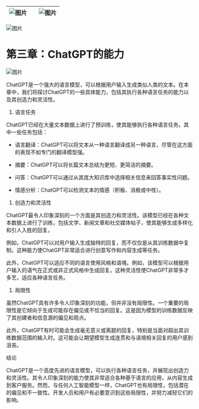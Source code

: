 | ![图片](d2d_images/chapter_title_corner_decoration_left.png) |  | ![图片](d2d_images/chapter_title_corner_decoration_right.png) |
| --- | --- | --- |

![图片](d2d_images/chapter_title_above.png)

# 第三章：ChatGPT的能力

![图片](d2d_images/chapter_title_below.png)

ChatGPT是一个强大的语言模型，可以根据用户输入生成类似人类的文本。在本章中，我们将探讨ChatGPT的一些具体能力，包括其执行各种语言任务的能力以及其创造力和灵活性。

1.  语言任务

ChatGPT已经在大量文本数据上进行了预训练，使其能够执行各种语言任务。其中一些任务包括：

+   语言翻译：ChatGPT可以将文本从一种语言翻译成另一种语言，尽管在这方面的表现不如专门的翻译模型强。

+   摘要：ChatGPT可以将长篇文本总结为更短、更简洁的摘要。

+   问答：ChatGPT可以通过从其庞大知识库中选择相关信息来回答事实性问题。

+   情感分析：ChatGPT可以检测文本的情感（积极、消极或中性）。

1.  创造力和灵活性

ChatGPT最令人印象深刻的一个方面是其创造力和灵活性。该模型已经在各种文本数据上进行了训练，包括文学、新闻文章和社交媒体帖子，使其能够生成多样化和引人入胜的回复。

例如，ChatGPT可以对用户输入生成独特的回复，而不仅仅是从其训练数据中复制。这种能力使ChatGPT非常适合进行创意写作和内容生成等任务。

此外，ChatGPT可以适应不同的语言使用风格和语境。例如，该模型可以根据用户输入的语气在正式或非正式风格中生成回复。这种灵活性使ChatGPT非常多才多艺，适应各种语言任务。

1.  局限性

虽然ChatGPT具有许多令人印象深刻的功能，但并非没有局限性。一个重要的局限性是它倾向于生成可能存在偏见或不恰当的回复。这是因为模型的训练数据反映了其创建者和信息源的偏见和观点。

此外，ChatGPT有时可能会生成毫无意义或离题的回复，特别是当面对超出其训练数据范围的输入时。这可能会让期望模型生成连贯和与语境相关回复的用户感到沮丧。

结论

ChatGPT是一个高度先进的语言模型，可以执行各种语言任务，并展现出创造力和灵活性。其令人印象深刻的能力使其非常适合各种基于语言的应用，从内容生成到客户服务。然而，与任何人工智能模型一样，ChatGPT也有局限性，包括潜在的偏见和不一致性。开发人员和用户有必要意识到这些局限性，并努力减轻它们的影响。
